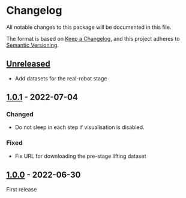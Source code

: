 # Changelog

All notable changes to this package will be documented in this file.

The format is based on [Keep a Changelog](https://keepachangelog.com/en/1.0.0/),
and this project adheres to [Semantic Versioning](https://semver.org/spec/v2.0.0.html).


## [Unreleased]
- Add datasets for the real-robot stage

## [1.0.1] - 2022-07-04
### Changed
- Do not sleep in each step if visualisation is disabled.

### Fixed
- Fix URL for downloading the pre-stage lifting dataset


## [1.0.0] - 2022-06-30

First release


[Unreleased]: https://github.com/rr-learning/rrc_2022_datasets/compare/v1.0.1...HEAD
[1.0.1]: https://github.com/rr-learning/rrc_2022_datasets/compare/v1.0.0...v1.0.1
[1.0.0]: https://github.com/rr-learning/rrc_2022_datasets/releases/tag/v1.0.0
